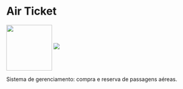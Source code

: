 # Air Ticket  

<img align="center" height="120" width="120" src = "https://user-images.githubusercontent.com/88605247/236643938-996a23c8-cecd-4794-bc14-42bf0e71a212.png"/>

<img src="https://img.shields.io/badge/STATUS-EM ANDAMENTO-green"/>

Sistema de gerenciamento: compra e reserva de passagens aéreas.
